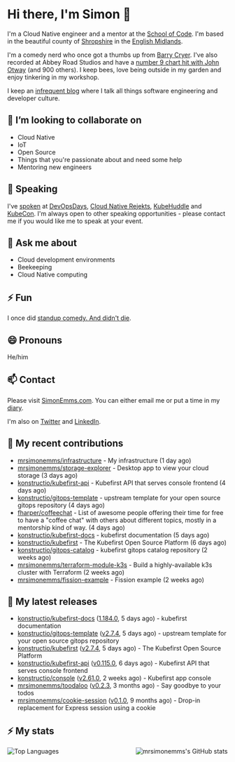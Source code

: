 # Hi there, I'm Simon 👋

I'm a Cloud Native engineer and a mentor at the [School of Code](https://www.schoolofcode.co.uk).
I'm based in the beautiful county of [Shropshire](https://en.wikipedia.org/wiki/Shropshire)
in the [English Midlands](https://en.wikipedia.org/wiki/Midlands).

I'm a comedy nerd who once got a thumbs up from [Barry Cryer](https://en.wikipedia.org/wiki/Barry_Cryer).
I've also recorded at Abbey Road Studios and have a [number 9 chart hit with John
Otway](https://www.youtube.com/watch?v=3BwOyVIlupg&ab_channel=JohnOtway) (and 900
others). I keep bees, love being outside in my garden and enjoy tinkering in my
workshop.

I keep an [infrequent blog](https://www.simonemms.com/blog) where I talk all
things software engineering and developer culture.

## 👯 I’m looking to collaborate on

- Cloud Native
- IoT
- Open Source
- Things that you're passionate about and need some help
- Mentoring new engineers

## 🎤 Speaking

I've [spoken](https://www.simonemms.com/speaking) at [DevOpsDays](https://devopsdays.org/),
[Cloud Native Rejekts](https://cloud-native.rejekts.io/), [KubeHuddle](https://kubehuddle.com)
and [KubeCon](https://www.cncf.io/kubecon-cloudnativecon-events/). I'm always
open to other speaking opportunities - please contact me if you would like me to
speak at your event.

## 💬 Ask me about

- Cloud development environments
- Beekeeping
- Cloud Native computing

## ⚡ Fun

I once did [standup comedy. And didn't die](https://www.youtube.com/watch?v=iy1EvJXH2ks&ab_channel=SimonEmms).

## 😄 Pronouns

He/him

## 📫 Contact

Please visit [SimonEmms.com](https://www.simonemms.com). You can either email me
or put a time in my [diary](https://diary.simonemms.com).

I'm also on [Twitter](https://twitter/theshroppiebeek) and [LinkedIn](https://www.linkedin.com/in/simonemms).

## 👷 My recent contributions
- [mrsimonemms/infrastructure](https://github.com/mrsimonemms/infrastructure) - My infrastructure
  (1 day ago)
- [mrsimonemms/storage-explorer](https://github.com/mrsimonemms/storage-explorer) - Desktop app to view your cloud storage
  (3 days ago)
- [konstructio/kubefirst-api](https://github.com/konstructio/kubefirst-api) - Kubefirst API that serves console frontend
  (4 days ago)
- [konstructio/gitops-template](https://github.com/konstructio/gitops-template) - upstream template for your open source gitops repository
  (4 days ago)
- [fharper/coffeechat](https://github.com/fharper/coffeechat) - List of awesome people offering their time for free to have a &#34;coffee chat&#34; with others about different topics, mostly in a mentorship kind of way.
  (4 days ago)
- [konstructio/kubefirst-docs](https://github.com/konstructio/kubefirst-docs) - kubefirst documentation
  (5 days ago)
- [konstructio/kubefirst](https://github.com/konstructio/kubefirst) - The Kubefirst Open Source Platform
  (6 days ago)
- [konstructio/gitops-catalog](https://github.com/konstructio/gitops-catalog) - kubefirst gitops catalog repository
  (2 weeks ago)
- [mrsimonemms/terraform-module-k3s](https://github.com/mrsimonemms/terraform-module-k3s) - Build a highly-available k3s cluster with Terraform
  (2 weeks ago)
- [mrsimonemms/fission-example](https://github.com/mrsimonemms/fission-example) - Fission example
  (2 weeks ago)

## 🔭 My latest releases
- [konstructio/kubefirst-docs](https://github.com/konstructio/kubefirst-docs) ([1.184.0](https://github.com/konstructio/kubefirst-docs/releases/tag/1.184.0),
  5 days ago) - kubefirst documentation
- [konstructio/gitops-template](https://github.com/konstructio/gitops-template) ([v2.7.4](https://github.com/konstructio/gitops-template/releases/tag/v2.7.4),
  5 days ago) - upstream template for your open source gitops repository
- [konstructio/kubefirst](https://github.com/konstructio/kubefirst) ([v2.7.4](https://github.com/konstructio/kubefirst/releases/tag/v2.7.4),
  5 days ago) - The Kubefirst Open Source Platform
- [konstructio/kubefirst-api](https://github.com/konstructio/kubefirst-api) ([v0.115.0](https://github.com/konstructio/kubefirst-api/releases/tag/v0.115.0),
  6 days ago) - Kubefirst API that serves console frontend
- [konstructio/console](https://github.com/konstructio/console) ([v2.61.0](https://github.com/konstructio/console/releases/tag/v2.61.0),
  2 weeks ago) - Kubefirst app console
- [mrsimonemms/toodaloo](https://github.com/mrsimonemms/toodaloo) ([v0.2.3](https://github.com/mrsimonemms/toodaloo/releases/tag/v0.2.3),
  3 months ago) - Say goodbye to your todos
- [mrsimonemms/cookie-session](https://github.com/mrsimonemms/cookie-session) ([v0.1.0](https://github.com/mrsimonemms/cookie-session/releases/tag/v0.1.0),
  9 months ago) - Drop-in replacement for Express session using a cookie

## ⚡ My stats

<img
  align="right"
  alt="mrsimonemms's GitHub stats"
  src="https://github-readme-stats.vercel.app/api?username=mrsimonemms&count_private=1&show_icons=true&"
  />

![Top Languages](https://github-readme-stats.vercel.app/api/top-langs/?username=mrsimonemms)
